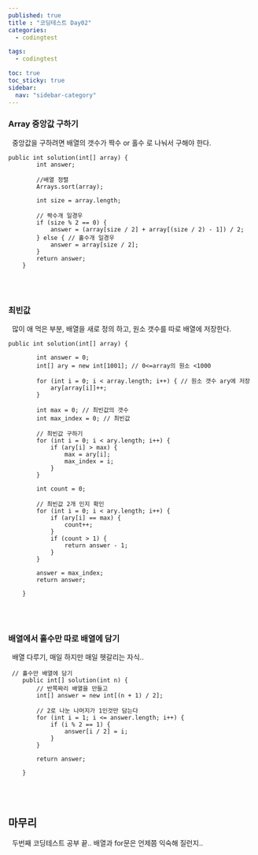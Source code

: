 ```yaml
---
published: true
title : "코딩테스트 Day02"
categories:
  - codingtest

tags:
  - codingtest

toc: true
toc_sticky: true
sidebar:
  nav: "sidebar-category"
---
```


### Array 중앙값 구하기
&nbsp; 중앙값을 구하려면 배열의 갯수가 짝수 or 홀수 로 나눠서 구해야 한다.

```
public int solution(int[] array) {
        int answer;

        //배열 정렬
        Arrays.sort(array);

        int size = array.length;

        // 짝수개 일경우
        if (size % 2 == 0) {
            answer = (array[size / 2] + array[(size / 2) - 1]) / 2;
        } else { // 홀수개 일경우
            answer = array[size / 2];
        }
        return answer;
    }

```

<br>
<br>

### 최빈값
&nbsp; 많이 애 먹은 부분, 배열을 새로 정의 하고, 원소 갯수를 따로 배열에 저장한다.

```
public int solution(int[] array) {

        int answer = 0;
        int[] ary = new int[1001]; // 0<=array의 원소 <1000

        for (int i = 0; i < array.length; i++) { // 원소 갯수 ary에 저장
            ary[array[i]]++;
        }

        int max = 0; // 최빈값의 갯수
        int max_index = 0; // 최빈값

        // 최빈값 구하기
        for (int i = 0; i < ary.length; i++) {
            if (ary[i] > max) {
                max = ary[i];
                max_index = i;
            }
        }

        int count = 0;

        // 최빈값 2개 인지 확인
        for (int i = 0; i < ary.length; i++) {
            if (ary[i] == max) {
                count++;
            }
            if (count > 1) {
                return answer - 1;
            }
        }

        answer = max_index;
        return answer;

    }

```

<br>
<br>


### 배열에서 홀수만 따로 배열에 담기
&nbsp; 배열 다루기, 매일 하지만 매일 헷갈리는 자식..

```
 // 홀수만 배열에 담기
    public int[] solution(int n) {
        // 반쪽짜리 배열을 만들고
        int[] answer = new int[(n + 1) / 2];

        // 2로 나눈 나머지가 1인것만 담는다
        for (int i = 1; i <= answer.length; i++) {
            if (i % 2 == 1) {
                answer[i / 2] = i;
            }
        }

        return answer;

    }
```

<br>
<br>

## 마무리
&nbsp; 두번째 코딩테스트 공부 끝.. 배열과 for문은 언제쯤 익숙해 질런지..













